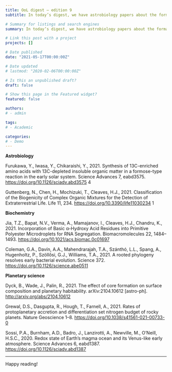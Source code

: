 ```yaml
---
title: OoL digest — edition 9
subtitle: In today’s digest, we have astrobiology papers about the formation of amino acids in meteorites and machine learning techniques as a classification tool for the biogenicity of molecular patterns. Moreover, in biochemistry we have a paper discussing HGT and its implications for LUCA, and another one on segregation. Finally, in planetary science we have two papers about planetary formation’s effect on habitability, and another one on Earth’s primitive atmosphere.

# Summary for listings and search engines
summary: In today’s digest, we have astrobiology papers about the formation of amino acids in meteorites and machine learning techniques as a classification tool for the biogenicity of molecular patterns. Moreover, in biochemistry we have a paper discussing HGT and its implications for LUCA, and another one on segregation. Finally, in planetary science we have two papers about planetary formation’s effect on habitability, and another one on Earth’s primitive atmosphere.

# Link this post with a project
projects: []

# Date published
date: "2021-05-17T00:00:00Z"

# Date updated
# lastmod: "2020-02-06T00:00:00Z"

# Is this an unpublished draft?
draft: false

# Show this page in the Featured widget?
featured: false

authors:
# - admin

tags:
# - Academic

categories:
# - Demo
---
```


**Astrobiology**

Furukawa, Y., Iwasa, Y., Chikaraishi, Y., 2021. Synthesis of 13C-enriched amino acids with 13C-depleted insoluble organic matter in a formose-type reaction in the early solar system. Science Advances 7, eabd3575. https://doi.org/10.1126/sciadv.abd3575 4

Guttenberg, N., Chen, H., Mochizuki, T., Cleaves, H.J., 2021. Classification of the Biogenicity of Complex Organic Mixtures for the Detection of Extraterrestrial Life. Life 11, 234. https://doi.org/10.3390/life11030234 1

**Biochemistry**

Jia, T.Z., Bapat, N.V., Verma, A., Mamajanov, I., Cleaves, H.J., Chandru, K., 2021. Incorporation of Basic α-Hydroxy Acid Residues into Primitive Polyester Microdroplets for RNA Segregation. Biomacromolecules 22, 1484–1493. https://doi.org/10.1021/acs.biomac.0c01697

Coleman, G.A., Davín, A.A., Mahendrarajah, T.A., Szánthó, L.L., Spang, A., Hugenholtz, P., Szöllősi, G.J., Williams, T.A., 2021. A rooted phylogeny resolves early bacterial evolution. Science 372. https://doi.org/10.1126/science.abe0511

**Planetary science**

Dyck, B., Wade, J., Palin, R., 2021. The effect of core formation on surface composition and planetary habitability. arXiv:2104.10612 [astro-ph]. http://arxiv.org/abs/2104.10612

Grewal, D.S., Dasgupta, R., Hough, T., Farnell, A., 2021. Rates of protoplanetary accretion and differentiation set nitrogen budget of rocky planets. Nature Geoscience 1–8. https://doi.org/10.1038/s41561-021-00733-0

Sossi, P.A., Burnham, A.D., Badro, J., Lanzirotti, A., Newville, M., O’Neill, H.S.C., 2020. Redox state of Earth’s magma ocean and its Venus-like early atmosphere. Science Advances 6, eabd1387. https://doi.org/10.1126/sciadv.abd1387

***

Happy reading!